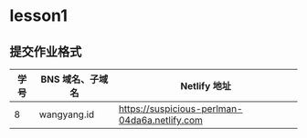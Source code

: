 # lesson1

## 提交作业格式

| 学号 |BNS 域名、子域名 | Netlify 地址 |
|---|---|---|
| 8 | wangyang.id | https://suspicious-perlman-04da6a.netlify.com |
